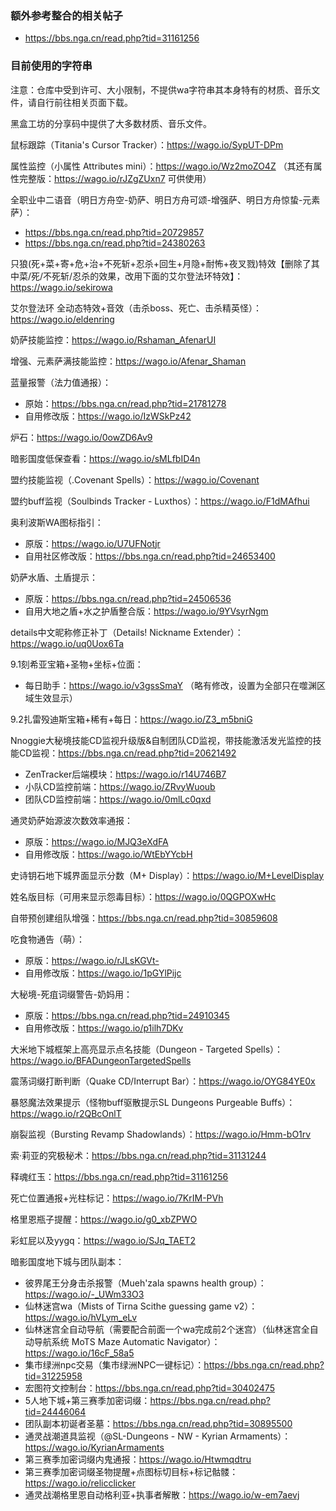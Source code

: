 ### 额外参考整合的相关帖子
- https://bbs.nga.cn/read.php?tid=31161256

### 目前使用的字符串
注意：仓库中受到许可、大小限制，不提供wa字符串其本身特有的材质、音乐文件，请自行前往相关页面下载。

黑盒工坊的分享码中提供了大多数材质、音乐文件。

鼠标跟踪（Titania's Cursor Tracker）：https://wago.io/SypUT-DPm

属性监控（小属性 Attributes mini）：https://wago.io/Wz2moZO4Z   （其还有属性完整版：https://wago.io/rJZgZUxn7 可供使用）

全职业中二语音（明日方舟空-奶萨、明日方舟可颂-增强萨、明日方舟惊蛰-元素萨）：
- https://bbs.nga.cn/read.php?tid=20729857
- https://bbs.nga.cn/read.php?tid=24380263

只狼(死+菜+寄+危+治+不死斩+忍杀+回生+月隐+耐怖+夜叉戮)特效【删除了其中菜/死/不死斩/忍杀的效果，改用下面的艾尔登法环特效】：https://wago.io/sekirowa

艾尔登法环 全动态特效+音效（击杀boss、死亡、击杀精英怪）：https://wago.io/eldenring

奶萨技能监控：https://wago.io/Rshaman_AfenarUI

增强、元素萨满技能监控：https://wago.io/Afenar_Shaman

蓝量报警（法力值通报）：
- 原始：https://bbs.nga.cn/read.php?tid=21781278
- 自用修改版：https://wago.io/IzWSkPz42

炉石：https://wago.io/0owZD6Av9

暗影国度低保查看：https://wago.io/sMLfbID4n

盟约技能监视（.Covenant Spells）：https://wago.io/Covenant

盟约buff监视（Soulbinds Tracker - Luxthos）：https://wago.io/F1dMAfhui

奥利波斯WA图标指引：
- 原版：https://wago.io/U7UFNotjr
- 自用社区修改版：https://bbs.nga.cn/read.php?tid=24653400

奶萨水盾、土盾提示：
- 原版：https://bbs.nga.cn/read.php?tid=24506536
- 自用大地之盾+水之护盾整合版：https://wago.io/9YVsyrNgm

details中文昵称修正补丁（Details! Nickname Extender）：https://wago.io/uq0Uox6Ta

9.1刻希亚宝箱+圣物+坐标+位面：
- 每日助手：https://wago.io/v3gssSmaY （略有修改，设置为全部只在噬渊区域生效显示）

9.2扎雷殁迪斯宝箱+稀有+每日：https://wago.io/Z3_m5bniG

Nnoggie大秘境技能CD监视升级版&自制团队CD监视，带技能激活发光监控的技能CD监视：https://bbs.nga.cn/read.php?tid=20621492
- ZenTracker后端模块：https://wago.io/r14U746B7
- 小队CD监控前端：https://wago.io/ZRvyWuoub
- 团队CD监控前端：https://wago.io/0mlLc0qxd

通灵奶萨始源波次数效率通报：
- 原版：https://wago.io/MJQ3eXdFA
- 自用修改版：https://wago.io/WtEbYYcbH

史诗钥石地下城界面显示分数（M+ Display）：https://wago.io/M+LevelDisplay

姓名版目标（可用来显示怨毒目标）：https://wago.io/0QGPOXwHc

自带预创建组队增强：https://bbs.nga.cn/read.php?tid=30859608

吃食物通告（萌）：
- 原版：https://wago.io/rJLsKGVt-
- 自用修改版：https://wago.io/1pGYlPijc

大秘境-死疽词缀警告-奶妈用：
- 原版：https://bbs.nga.cn/read.php?tid=24910345
- 自用修改版：https://wago.io/p1ilh7DKv

大米地下城框架上高亮显示点名技能（Dungeon - Targeted Spells）：https://wago.io/BFADungeonTargetedSpells

震荡词缀打断判断（Quake CD/Interrupt Bar）：https://wago.io/OYG84YE0x

暴怒魔法效果提示（怪物buff驱散提示SL Dungeons Purgeable Buffs）：https://wago.io/r2QBcOnlT

崩裂监视（Bursting Revamp Shadowlands）：https://wago.io/Hmm-bO1rv

索·莉亚的究极秘术：https://bbs.nga.cn/read.php?tid=31131244

释魂红玉：https://bbs.nga.cn/read.php?tid=31161256

死亡位置通报+光柱标记：https://wago.io/7KrIM-PVh

格里恩瓶子提醒：https://wago.io/g0_xbZPWO

彩虹屁以及yygq：https://wago.io/SJq_TAET2

暗影国度地下城与团队副本：
- 彼界尾王分身击杀报警（Mueh'zala spawns health group）：https://wago.io/-_UWm33O3
- 仙林迷宫wa（Mists of Tirna Scithe guessing game v2）：https://wago.io/hVLym_eLv
- 仙林迷宫全自动导航（需要配合前面一个wa完成前2个迷宫）（仙林迷宫全自动导航系统 MoTS Maze Automatic Navigator）：https://wago.io/16cF_58a5
- 集市绿洲npc交易（集市绿洲NPC一键标记）：https://bbs.nga.cn/read.php?tid=31225958
- 宏图符文控制台：https://bbs.nga.cn/read.php?tid=30402475
- 5人地下城+第三赛季加密词缀：https://bbs.nga.cn/read.php?tid=24446064
- 团队副本初诞者圣墓：https://bbs.nga.cn/read.php?tid=30895500
- 通灵战潮道具监视（@SL-Dungeons - NW - Kyrian Armaments）：https://wago.io/KyrianArmaments
- 第三赛季加密词缀内鬼通报：https://wago.io/Htwmqdtru
- 第三赛季加密词缀圣物提醒+点图标切目标+标记骷髅：https://wago.io/relicclicker
- 通灵战潮格里恩自动格利亚+执事者解散：https://wago.io/w-em7aevj
